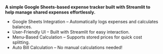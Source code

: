 **A simple Google Sheets-based expense tracker built with Streamlit to help manage shared expenses effortlessly.**
-  Google Sheets Integration – Automatically logs expenses and calculates balances.
-  User-Friendly UI – Built with Streamlit for easy interaction.
-  Menu-Based Calculation – Supports stored prices for quick cost splitting.
-  Auto Bill Calculation – No manual calculations needed!
